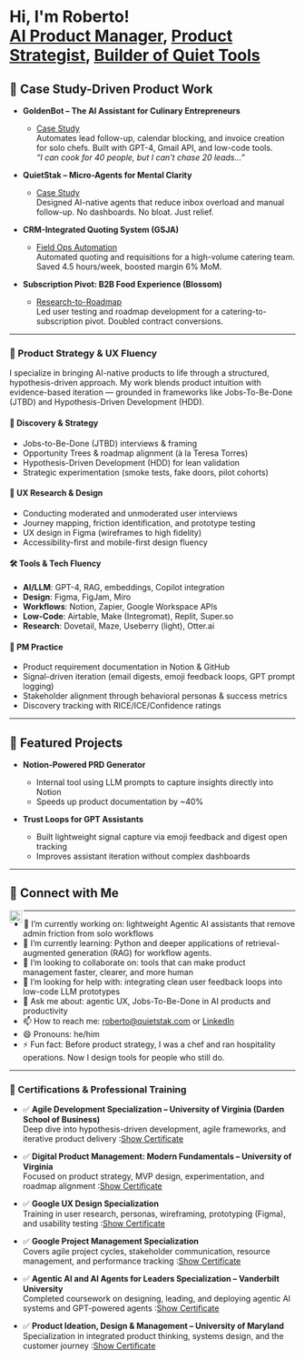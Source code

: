 <h1>Hi, I'm Roberto! <br/><a href="https://www.linkedin.com/in/roberto-bonefont-jr-6a769a23/">AI Product Manager</a>, <a href="https://github.com/">Product Strategist</a>, <a href="https://www.notion.so/">Builder of Quiet Tools</a></h1>

<h2>🧠 Case Study-Driven Product Work</h2>

- <b>GoldenBot – The AI Assistant for Culinary Entrepreneurs</b>  
  - [Case Study](https://github.com/robertobonefont/goldenbot-case-study)  
    Automates lead follow-up, calendar blocking, and invoice creation for solo chefs. Built with GPT-4, Gmail API, and low-code tools.  
    <i>“I can cook for 40 people, but I can’t chase 20 leads…”</i>

- <b>QuietStak – Micro-Agents for Mental Clarity</b>  
  - [Case Study](https://github.com/robertobonefont/quietstak-case-study)  
    Designed AI-native agents that reduce inbox overload and manual follow-up. No dashboards. No bloat. Just relief.

- <b>CRM-Integrated Quoting System (GSJA)</b>  
  - [Field Ops Automation](https://github.com/robertobonefont/gsja-crm-automation)  
    Automated quoting and requisitions for a high-volume catering team. Saved 4.5 hours/week, boosted margin 6% MoM.

- <b>Subscription Pivot: B2B Food Experience (Blossom)</b>  
  - [Research-to-Roadmap](https://github.com/robertobonefont/blossom-subscription-model)  
    Led user testing and roadmap development for a catering-to-subscription pivot. Doubled contract conversions.

---

### 📘 Product Strategy & UX Fluency

I specialize in bringing AI-native products to life through a structured, hypothesis-driven approach. My work blends product intuition with evidence-based iteration — grounded in frameworks like Jobs-To-Be-Done (JTBD) and Hypothesis-Driven Development (HDD).

#### 🔁 Discovery & Strategy
- Jobs-to-Be-Done (JTBD) interviews & framing
- Opportunity Trees & roadmap alignment (à la Teresa Torres)
- Hypothesis-Driven Development (HDD) for lean validation
- Strategic experimentation (smoke tests, fake doors, pilot cohorts)

#### 🎯 UX Research & Design
- Conducting moderated and unmoderated user interviews
- Journey mapping, friction identification, and prototype testing
- UX design in Figma (wireframes to high fidelity)
- Accessibility-first and mobile-first design fluency

#### 🛠️ Tools & Tech Fluency
- **AI/LLM**: GPT-4, RAG, embeddings, Copilot integration
- **Design**: Figma, FigJam, Miro
- **Workflows**: Notion, Zapier, Google Workspace APIs
- **Low-Code**: Airtable, Make (Integromat), Replit, Super.so
- **Research**: Dovetail, Maze, Useberry (light), Otter.ai

#### 🧠 PM Practice
- Product requirement documentation in Notion & GitHub
- Signal-driven iteration (email digests, emoji feedback loops, GPT prompt logging)
- Stakeholder alignment through behavioral personas & success metrics
- Discovery tracking with RICE/ICE/Confidence ratings
---

<h2>📌 Featured Projects</h2>

- <b>Notion-Powered PRD Generator</b>  
  - Internal tool using LLM prompts to capture insights directly into Notion  
  - Speeds up product documentation by ~40%

- <b>Trust Loops for GPT Assistants</b>  
  - Built lightweight signal capture via emoji feedback and digest open tracking  
  - Improves assistant iteration without complex dashboards

---

<h2> 🤝 Connect with Me</h2>

[<img align="left" alt="Roberto | LinkedIn" width="22px" src="https://cdn.jsdelivr.net/npm/simple-icons@v3/icons/linkedin.svg" />][linkedin]

[linkedin]: https://www.linkedin.com/in/roberto-bonefont-jr-6a769a23/

---

- 🔭 I’m currently working on: lightweight Agentic AI assistants that remove admin friction from solo workflows  
- 🌱 I’m currently learning: Python and deeper applications of retrieval-augmented generation (RAG) for workflow agents.  
- 👯 I’m looking to collaborate on: tools that can make product management faster, clearer, and more human  
- 🤔 I’m looking for help with: integrating clean user feedback loops into low-code LLM prototypes  
- 💬 Ask me about: agentic UX, Jobs-To-Be-Done in AI products and productivity  
- 📫 How to reach me: roberto@quietstak.com or [LinkedIn](https://www.linkedin.com/in/roberto-bonefont-jr-6a769a23/)  
- 😄 Pronouns: he/him  
- ⚡ Fun fact: Before product strategy, I was a chef and ran hospitality operations. Now I design tools for people who still do.
---

### 📜 Certifications & Professional Training

- ✅ **Agile Development Specialization – University of Virginia (Darden School of Business)**  
  Deep dive into hypothesis-driven development, agile frameworks, and iterative product delivery :[Show Certificate](https://www.coursera.org/account/accomplishments/specialization/9WMESAVKN3ZC)
  
- ✅ **Digital Product Management: Modern Fundamentals – University of Virginia**  
  Focused on product strategy, MVP design, experimentation, and roadmap alignment :[Show Certificate](https://www.coursera.org/account/accomplishments/specialization/MNE7C73YUYH2)

- ✅ **Google UX Design Specialization**  
  Training in user research, personas, wireframing, prototyping (Figma), and usability testing :[Show Certificate](https://www.coursera.org/account/accomplishments/specialization/1VN64MCGWJ63)

- ✅ **Google Project Management Specialization**  
  Covers agile project cycles, stakeholder communication, resource management, and performance tracking :[Show Certificate](https://www.coursera.org/account/accomplishments/specialization/certificate/W9RKFN4TLM5G)

- ✅ **Agentic AI and AI Agents for Leaders Specialization – Vanderbilt University**  
  Completed coursework on designing, leading, and deploying agentic AI systems and GPT-powered agents :[Show Certificate](https://www.coursera.org/account/accomplishments/specialization/4NBFAHBNK3LL)

- ✅ **Product Ideation, Design & Management – University of Maryland**  
  Specialization in integrated product thinking, systems design, and the customer journey :[Show Certificate](https://www.coursera.org/account/accomplishments/specialization/NHTUPFEQ43RJ)


<!--
**robertobonefont/robertobonefont** is a ✨ case-study-driven ✨ profile that reflects HDD, JTBD, and AI-native PM skills. Ask about:
- Product discovery loops
- UX experiments on a budget
- Building PM portfolios from real behavior
-->

<!--
**8Bit-Chef/8Bit-Chef** is a ✨ _special_ ✨ repository because its `README.md` (this file) appears on your GitHub profile.

Here are some ideas to get you started:

- 🔭 I’m currently working on ...
- 🌱 I’m currently learning ...
- 👯 I’m looking to collaborate on ...
- 🤔 I’m looking for help with ...
- 💬 Ask me about ...
- 📫 How to reach me: ...
- 😄 Pronouns: ...
- ⚡ Fun fact: ...
-->
